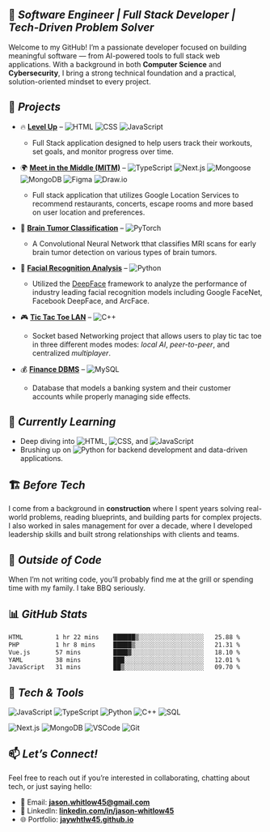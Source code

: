 ## 🎯 *Software Engineer | Full Stack Developer | Tech-Driven Problem Solver*

Welcome to my GitHub! I’m a passionate developer focused on building meaningful software — from AI-powered tools to full stack web applications. With a background in both **Computer Science** and **Cybersecurity**, I bring a strong technical foundation and a practical, solution-oriented mindset to every project.


## 🚧 *Projects*

- 🔥 **[Level Up](https://github.com/jaywhtlw45/level-up)**  – ![HTML](https://img.shields.io/badge/-HTML-E34F26?style=flat&logo=html5&logoColor=white)
    ![CSS](https://img.shields.io/badge/-CSS-1572B6?style=flat&logo=css3&logoColor=white)
    ![JavaScript](https://img.shields.io/badge/-JavaScript-F7DF1E?style=flat&logo=javascript&logoColor=black)
  - Full Stack application designed to help users track their workouts, set goals, and monitor progress over time.
  
- 🌍 **[Meet in the Middle (MITM)](https://github.com/jaywhtlw45/Meet_in_the_Middle)** – ![TypeScript](https://img.shields.io/badge/-TypeScript-3178C6?style=flat&logo=typescript&logoColor=white) ![Next.js](https://img.shields.io/badge/-Next.js-000000?style=flat&logo=next.js&logoColor=white) ![Mongoose](https://img.shields.io/badge/-Mongoose-880000?style=flat&logoColor=white) ![MongoDB](https://img.shields.io/badge/-MongoDB-47A248?style=flat&logo=mongodb&logoColor=white) ![Figma](https://img.shields.io/badge/-Figma-F24E1E?style=flat&logo=figma&logoColor=white) ![Draw.io](https://img.shields.io/badge/-Draw.io-F08705?style=flat&logoColor=white)
  - Full stack application that utilizes Google Location Services to recommend restaurants, concerts, escape rooms and more based on user location and preferences. 


- 🧠 **[Brain Tumor Classification](https://github.com/Nerdeee/Brain-Tumor-Classification)** – ![PyTorch](https://img.shields.io/badge/-PyTorch-EE4C2C?style=flat&logo=pytorch&logoColor=white)

  - A Convolutional Neural Network tthat classifies MRI scans for early brain tumor detection on various types of brain tumors.


- 🧬 **[Facial Recognition Analysis](https://github.com/thinzzelle/Facial-Recognition-Bias-Analysis)** – ![Python](https://img.shields.io/badge/-Python-3776AB?style=flat&logo=python&logoColor=white)
  - Utilized the [DeepFace](https://github.com/serengil/deepface?tab=readme-ov-file) framework to analyze the performance of industry leading facial recognition models including Google FaceNet, Facebook DeepFace, and ArcFace.

  
- 🎮 **[Tic Tac Toe LAN](https://github.com/FearsyGox/Tictac)** – ![C++](https://img.shields.io/badge/-C++-00599C?style=flat&logo=c%2B%2B&logoColor=white)
  - Socket based Networking project that allows users to play tic tac toe in three different modes modes: *local AI*, *peer-to-peer*, and centralized *multiplayer*.
- 💰 **[Finance DBMS](https://github.com/jaywhtlw45/Finance-Data-Management)** – ![MySQL](https://img.shields.io/badge/-MySQL-4479A1?style=flat&logo=mysql&logoColor=white) 
  - Database that models a banking system and their customer accounts while properly managing side effects.


## 🌱 *Currently Learning*

- Deep diving into ![HTML](https://img.shields.io/badge/-HTML-E34F26?style=flat&logo=html5&logoColor=white), ![CSS](https://img.shields.io/badge/-CSS-1572B6?style=flat&logo=css3&logoColor=white), and ![JavaScript](https://img.shields.io/badge/-JavaScript-F7DF1E?style=flat&logo=javascript&logoColor=black)
- Brushing up on ![Python](https://img.shields.io/badge/-Python-3776AB?style=flat&logo=python&logoColor=white) for backend development and data-driven applications.


## 🏗️ *Before Tech*

I come from a background in **construction** where I spent years solving real-world problems, reading blueprints, and building parts for complex projects. I also worked in sales management for over a decade, where I developed leadership skills and built strong relationships with clients and teams.


## 🍖 *Outside of Code*

When I’m not writing code, you’ll probably find me at the grill or spending time with my family. I take BBQ seriously.


## 📊 *GitHub Stats*

<!--START_SECTION:waka-->

```txt
HTML         1 hr 22 mins    ██████▒░░░░░░░░░░░░░░░░░░   25.88 %
PHP          1 hr 8 mins     █████▒░░░░░░░░░░░░░░░░░░░   21.31 %
Vue.js       57 mins         ████▓░░░░░░░░░░░░░░░░░░░░   18.10 %
YAML         38 mins         ███░░░░░░░░░░░░░░░░░░░░░░   12.01 %
JavaScript   31 mins         ██▒░░░░░░░░░░░░░░░░░░░░░░   09.70 %
```

<!--END_SECTION:waka-->


## 🧰 *Tech & Tools*

![JavaScript](https://img.shields.io/badge/-JavaScript-F7DF1E?style=flat&logo=javascript&logoColor=black)
![TypeScript](https://img.shields.io/badge/-TypeScript-3178C6?style=flat&logo=typescript&logoColor=white)
![Python](https://img.shields.io/badge/-Python-3776AB?style=flat&logo=python&logoColor=white)
![C++](https://img.shields.io/badge/-C++-00599C?style=flat&logo=c%2B%2B&logoColor=white)
![SQL](https://img.shields.io/badge/-SQL-4479A1?style=flat&logo=postgresql&logoColor=white)

![Next.js](https://img.shields.io/badge/-Next.js-000000?style=flat&logo=next.js&logoColor=white)
![MongoDB](https://img.shields.io/badge/-MongoDB-47A248?style=flat&logo=mongodb&logoColor=white)
![VSCode](https://img.shields.io/badge/-VSCode-007ACC?style=flat&logo=visual-studio-code&logoColor=white)
![Git](https://img.shields.io/badge/-Git-F05032?style=flat&logo=git&logoColor=white)


## 📫 *Let’s Connect!*

Feel free to reach out if you’re interested in collaborating, chatting about tech, or just saying hello:

- 📧 Email: **[jason.whitlow45@gmail.com](mailto:jason.whitlow45@gmail.com)**
- 💼 LinkedIn: **[linkedin.com/in/jason-whitlow45](https://www.linkedin.com/in/jason-whitlow45/)**
- 🌐 Portfolio: **[jaywhtlw45.github.io](https://jaywhtlw45.github.io)**
